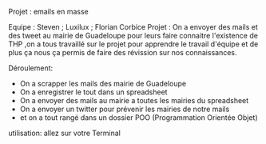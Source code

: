 Projet : emails en masse 

Equipe : Steven ; Luxilux ; Florian Corbice
Projet : On a envoyer des mails et des tweet au mairie de Guadeloupe pour leurs faire connaitre l'existence de THP
         ,on a tous travaillé sur le projet pour apprendre le travail d'équipe et de plus ça nous ça permis de faire 
         des révission sur nos connaissances.

Déroulement: 
- On a scrapper les mails des mairie de Guadeloupe 
- On a enregistrer le tout dans un spreadsheet 
- On a envoyer des mails au mairie a toutes les mairies du spreadsheet
- On a envoyer un twitter pour prévenir les mairies de notre mails 
- et on a tout rangé dans un dossier POO (Programmation Orientée Objet)

utilisation: 
allez sur votre Terminal 


